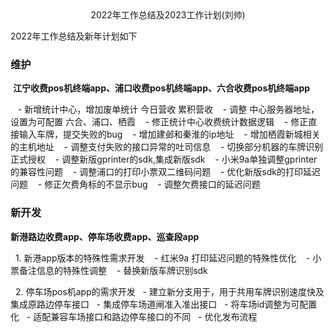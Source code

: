 <center>
2022年工作总结及2023工作计划(刘帅)
</center>

2022年工作总结及新年计划如下


### 维护

 **江宁收费pos机终端app、浦口收费pos机终端app、六合收费pos机终端app**

   - 新增统计中心，增加废单统计 今日营收 累积营收
   - 调整 中心服务器地址，设置为可配置 六合、浦口、栖霞
   - 修正统计中心收费统计数据逻辑
   - 修正直接输入车牌，提交失败的bug
   - 增加建邺和秦淮的ip地址
   - 增加栖霞新城相关的主机地址
   - 调整支付失败的接口异常的吐司信息
   - 切换部分机器的车牌识别正式授权
   - 调整新版gprinter的sdk,集成新版sdk
   - 小米9a单独调整gprinter的兼容性问题
   - 调整浦口的打印小票双二维码问题
   - 优化新版sdk的打印延迟问题
   - 修正欠费角标的不显示bug
   - 调整欠费接口的延迟问题

### 新开发
   **新港路边收费app、停车场收费app、巡查段app**
   
  1. 新港app版本的特殊性需求开发
	   - 红米9a 打印延迟问题的特殊性优化
           -  小票备注信息的特殊性调整
           -  替换新版车牌识别sdk

  2. 停车场pos机app的需求开发
	  - 建立新分支用于，用于共用车牌识别速度快及集成原路边停车接口
	  - 集成停车场道闸准入准出接口
	  - 将车场id调整为可配置化
	  - 适配兼容车场接口和路边停车接口的不同
	  - 优化发布流程

